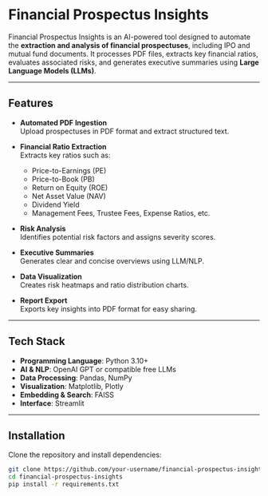 # Financial Prospectus Insights

Financial Prospectus Insights is an AI-powered tool designed to automate the **extraction and analysis of financial prospectuses**, including IPO and mutual fund documents. It processes PDF files, extracts key financial ratios, evaluates associated risks, and generates executive summaries using **Large Language Models (LLMs)**.

---

## Features

- **Automated PDF Ingestion**  
  Upload prospectuses in PDF format and extract structured text.

- **Financial Ratio Extraction**  
  Extracts key ratios such as:
  - Price-to-Earnings (PE)  
  - Price-to-Book (PB)  
  - Return on Equity (ROE)  
  - Net Asset Value (NAV)  
  - Dividend Yield  
  - Management Fees, Trustee Fees, Expense Ratios, etc.

- **Risk Analysis**  
  Identifies potential risk factors and assigns severity scores.

- **Executive Summaries**  
  Generates clear and concise overviews using LLM/NLP.

- **Data Visualization**  
  Creates risk heatmaps and ratio distribution charts.

- **Report Export**  
  Exports key insights into PDF format for easy sharing.

---

## Tech Stack

- **Programming Language**: Python 3.10+  
- **AI & NLP**: OpenAI GPT or compatible free LLMs  
- **Data Processing**: Pandas, NumPy  
- **Visualization**: Matplotlib, Plotly  
- **Embedding & Search**: FAISS  
- **Interface**: Streamlit  

---

## Installation

Clone the repository and install dependencies:

```bash
git clone https://github.com/your-username/financial-prospectus-insights.git
cd financial-prospectus-insights
pip install -r requirements.txt

